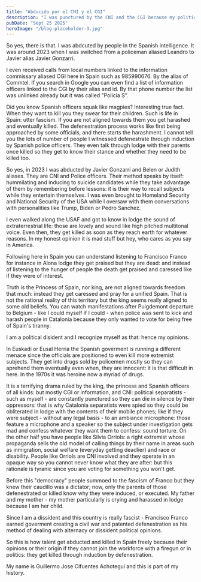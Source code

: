 ```yaml
---
title: "Abducido por el CNI y el CGI"
description: "I was punctured by the CNI and the CGI because my political opinions"
pubDate: "Sept 25 2025"
heroImage: "/blog-placeholder-3.jpg"
---
```


So yes, there is that. I was abdcuted by people in the Spanish intelligence. It was around 2023 when I was switched from a policeman aliased Leandro to Javier alias Javier Gonzarri.

I even received calls from local numbers linked to the information commissary aliased CGI here in Spain such as 985990676. By the alias of Commtel. If you search in Google you can even
find a list of information officers linked to the CGI by their alias and id. By that phone number the list was unlinked already but it was called "Policia S".

Did you know Spanish officers squak like magpies? Interesting true fact. When they want to kill you they swear for their children. Such is life in Spain: utter fascism. If you are not
aligned towards them you get harashed and eventually killed. The defenestration process works like first being approached by some officials, and there starts the harashment.
I cannot tell you the lots of number of people I witnessed defenestrate through induction by Spanish police officers. They even talk through lodge with their parents once killed
so they get to know their stance and whether they need to be killed too.

So yes, in 2023 I was abducted by Javier Gonzarri and Belen or Judith aliases. They are CNI and Police officers. Their method speaks by itself: hummilating and inducing to suicide
candidates while they take advantage of them by remembering before lessons: it is their way to recall subjects while they entertain themselves. I was even brought to Homeland Security
and National Security of the USA while I oversaw with them conversations with personalities like Trump, Biden or Pedro Sanchez.

I even walked along the USAF and got to know in lodge the sound of extraterrestrial life: those are lovely and sound like high pitched multitonal voice. Even then, they get killed as
soon as they reach earth for whatever reasons. In my honest opinion it is mad stuff but hey, who cares as you say in America.

Following here in Spain you can understand listening to Francisco Franco for instance in Alona lodge they get praised but they are dead: and instead of listening to the hunger of people
the death get praised and caressed like if they were of interest.

Truth is the Princess of Spain, nor king, are not aligned towards freedom that much: instead they get caressed and pray for a unified Spain. That is not the rational reality of this territory
but the king seems really aligned to some old beliefs. You can watch manifestations after Puigdemont departure to Belgium - like I could myself if I could - when police was sent to
kick and harash people in Catalonia because they only wanted to vote for being free of Spain's tiranny.

I am a political disident and I recognize myself as that: hence my opinions.

In Euskadi or Eusal Herria the Spanish goverment is running a different menace since the officials are positioned to even kill more extremist subjects. They get into drugs sold by policemen
mostly so they can aprehend them eventually even when, they are innocent: it is that difficult in here. In the 1970s it was heroine now a myriad of drugs.

It is a terrifying drama ruled by the king, the princess and Spanish officers of all kinds: but mostly CGI or information, and CNI: political separatists - such as myself - are constantly
punctured so they can die in silence by their oppressors: that is why Catalonia separatists were spied so they could be obliterated in lodge with the contents of their mobile phones; like
if they were subject - without any legal basis - to an ambiance microphone: those feature a microphone and a speaker so the subject under investigation gets mad and confess whatever they
want them to confess: sound torture. On the other half you have people like Silvia Orriols: a right extremist whose propaganda sells the old model of calling things by their name in areas
such as inmigration, social welfare (everyday getting deadlier) and race or disability. People like Orriols are CNI involved and they operate in an opaque way so you cannot never know what
they are after: but this rationale is tyranic since you are voting for something you won't get.

Before this "democracy" people summoed to the fascism of Franco but they knew their caudillo was a dictator; now, only the parents of those defenestrated or killed know why they were induced,
or executed. My father and my mother - my mother particularly is crying and harassed in lodge because I am her child.

Since I am a dissident and this country is really fascist - Francisco Franco earned goverment creating a civil war and patented defenestration as his method of dealing with alternacy or dissident
political opinions.

So this is how talent get abducted and killed in Spain freely because their opinions or their origin if they cannot join the workforce with a firegun or in politics: they get killed through induction
by defenestration.

My name is Guillermo Jose Cifuentes Achotegui and this is part of my history.